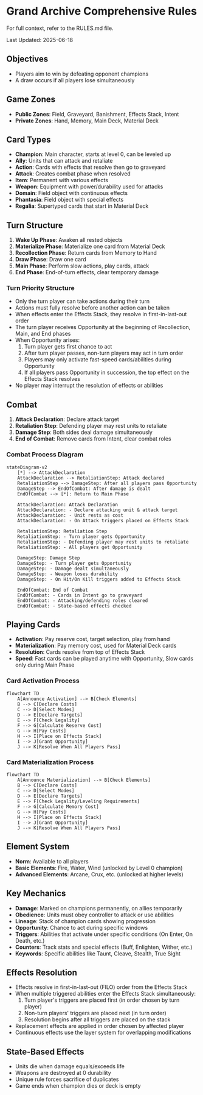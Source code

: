 # Grand Archive Comprehensive Rules

For full context, refer to the RULES.md file.

Last Updated: 2025-06-18

## Objectives
- Players aim to win by defeating opponent champions
- A draw occurs if all players lose simultaneously

## Game Zones
- **Public Zones**: Field, Graveyard, Banishment, Effects Stack, Intent
- **Private Zones**: Hand, Memory, Main Deck, Material Deck

## Card Types
- **Champion**: Main character, starts at level 0, can be leveled up
- **Ally**: Units that can attack and retaliate
- **Action**: Cards with effects that resolve then go to graveyard
- **Attack**: Creates combat phase when resolved
- **Item**: Permanent with various effects
- **Weapon**: Equipment with power/durability used for attacks
- **Domain**: Field object with continuous effects
- **Phantasia**: Field object with special effects
- **Regalia**: Supertyped cards that start in Material Deck

## Turn Structure
1. **Wake Up Phase**: Awaken all rested objects
2. **Materialize Phase**: Materialize one card from Material Deck
3. **Recollection Phase**: Return cards from Memory to Hand
4. **Draw Phase**: Draw one card
5. **Main Phase**: Perform slow actions, play cards, attack
6. **End Phase**: End-of-turn effects, clear temporary damage

### Turn Priority Structure
- Only the turn player can take actions during their turn
- Actions must fully resolve before another action can be taken
- When effects enter the Effects Stack, they resolve in first-in-last-out order
- The turn player receives Opportunity at the beginning of Recollection, Main, and End phases
- When Opportunity arises:
  1. Turn player gets first chance to act
  2. After turn player passes, non-turn players may act in turn order
  3. Players may only activate fast-speed cards/abilities during Opportunity
  4. If all players pass Opportunity in succession, the top effect on the Effects Stack resolves
- No player may interrupt the resolution of effects or abilities

## Combat
1. **Attack Declaration**: Declare attack target
2. **Retaliation Step**: Defending player may rest units to retaliate
3. **Damage Step**: Both sides deal damage simultaneously
4. **End of Combat**: Remove cards from Intent, clear combat roles

### Combat Process Diagram
```mermaid
stateDiagram-v2
    [*] --> AttackDeclaration
    AttackDeclaration --> RetaliationStep: Attack declared
    RetaliationStep --> DamageStep: After all players pass Opportunity
    DamageStep --> EndOfCombat: After damage is dealt
    EndOfCombat --> [*]: Return to Main Phase
    
    AttackDeclaration: Attack Declaration
    AttackDeclaration: - Declare attacking unit & attack target
    AttackDeclaration: - Unit rests as cost
    AttackDeclaration: - On Attack triggers placed on Effects Stack
    
    RetaliationStep: Retaliation Step
    RetaliationStep: - Turn player gets Opportunity
    RetaliationStep: - Defending player may rest units to retaliate
    RetaliationStep: - All players get Opportunity
    
    DamageStep: Damage Step
    DamageStep: - Turn player gets Opportunity
    DamageStep: - Damage dealt simultaneously
    DamageStep: - Weapon loses durability
    DamageStep: - On Hit/On Kill triggers added to Effects Stack
    
    EndOfCombat: End of Combat
    EndOfCombat: - Cards in Intent go to graveyard
    EndOfCombat: - Attacking/defending roles cleared
    EndOfCombat: - State-based effects checked
```

## Playing Cards
- **Activation**: Pay reserve cost, target selection, play from hand
- **Materialization**: Pay memory cost, used for Material Deck cards
- **Resolution**: Cards resolve from top of Effects Stack
- **Speed**: Fast cards can be played anytime with Opportunity, Slow cards only during Main Phase

### Card Activation Process
```mermaid
flowchart TD
    A[Announce Activation] --> B[Check Elements]
    B --> C[Declare Costs]
    C --> D[Select Modes]
    D --> E[Declare Targets]
    E --> F[Check Legality]
    F --> G[Calculate Reserve Cost]
    G --> H[Pay Costs]
    H --> I[Place on Effects Stack]
    I --> J[Grant Opportunity]
    J --> K[Resolve When All Players Pass]
```

### Card Materialization Process
```mermaid
flowchart TD
    A[Announce Materialization] --> B[Check Elements]
    B --> C[Declare Costs]
    C --> D[Select Modes]
    D --> E[Declare Targets]
    E --> F[Check Legality/Leveling Requirements]
    F --> G[Calculate Memory Cost]
    G --> H[Pay Costs]
    H --> I[Place on Effects Stack]
    I --> J[Grant Opportunity]
    J --> K[Resolve When All Players Pass]
```

## Element System
- **Norm**: Available to all players
- **Basic Elements**: Fire, Water, Wind (unlocked by Level 0 champion)
- **Advanced Elements**: Arcane, Crux, etc. (unlocked at higher levels)

## Key Mechanics
- **Damage**: Marked on champions permanently, on allies temporarily
- **Obedience**: Units must obey controller to attack or use abilities
- **Lineage**: Stack of champion cards showing progression
- **Opportunity**: Chance to act during specific windows
- **Triggers**: Abilities that activate under specific conditions (On Enter, On Death, etc.)
- **Counters**: Track stats and special effects (Buff, Enlighten, Wither, etc.)
- **Keywords**: Specific abilities like Taunt, Cleave, Stealth, True Sight

## Effects Resolution
- Effects resolve in first-in-last-out (FILO) order from the Effects Stack
- When multiple triggered abilities enter the Effects Stack simultaneously:
  1. Turn player's triggers are placed first (in order chosen by turn player)
  2. Non-turn players' triggers are placed next (in turn order)
  3. Resolution begins after all triggers are placed on the stack
- Replacement effects are applied in order chosen by affected player
- Continuous effects use the layer system for overlapping modifications

## State-Based Effects
- Units die when damage equals/exceeds life
- Weapons are destroyed at 0 durability
- Unique rule forces sacrifice of duplicates
- Game ends when champion dies or deck is empty